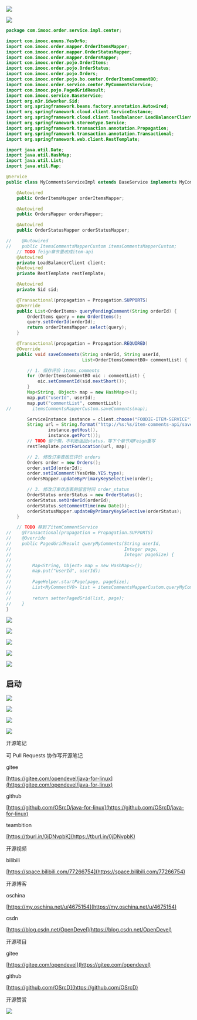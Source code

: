 ![]( "")

![](https://tcs.teambition.net/storage/312114970acc8bc2674ad6920e9377621c7d?Signature=eyJhbGciOiJIUzI1NiIsInR5cCI6IkpXVCJ9.eyJBcHBJRCI6IjU5Mzc3MGZmODM5NjMyMDAyZTAzNThmMSIsIl9hcHBJZCI6IjU5Mzc3MGZmODM5NjMyMDAyZTAzNThmMSIsIl9vcmdhbml6YXRpb25JZCI6IiIsImV4cCI6MTYxMjc5NjQzNywiaWF0IjoxNjEyMTkxNjM3LCJyZXNvdXJjZSI6Ii9zdG9yYWdlLzMxMjExNDk3MGFjYzhiYzI2NzRhZDY5MjBlOTM3NzYyMWM3ZCJ9.24a7gxGtDBqqlwixAz8Mcf25POx1dawWFZaEIMVMUX0&download=image.png "")

```java
package com.imooc.order.service.impl.center;

import com.imooc.enums.YesOrNo;
import com.imooc.order.mapper.OrderItemsMapper;
import com.imooc.order.mapper.OrderStatusMapper;
import com.imooc.order.mapper.OrdersMapper;
import com.imooc.order.pojo.OrderItems;
import com.imooc.order.pojo.OrderStatus;
import com.imooc.order.pojo.Orders;
import com.imooc.order.pojo.bo.center.OrderItemsCommentBO;
import com.imooc.order.service.center.MyCommentsService;
import com.imooc.pojo.PagedGridResult;
import com.imooc.service.BaseService;
import org.n3r.idworker.Sid;
import org.springframework.beans.factory.annotation.Autowired;
import org.springframework.cloud.client.ServiceInstance;
import org.springframework.cloud.client.loadbalancer.LoadBalancerClient;
import org.springframework.stereotype.Service;
import org.springframework.transaction.annotation.Propagation;
import org.springframework.transaction.annotation.Transactional;
import org.springframework.web.client.RestTemplate;

import java.util.Date;
import java.util.HashMap;
import java.util.List;
import java.util.Map;

@Service
public class MyCommentsServiceImpl extends BaseService implements MyCommentsService {

    @Autowired
    public OrderItemsMapper orderItemsMapper;

    @Autowired
    public OrdersMapper ordersMapper;

    @Autowired
    public OrderStatusMapper orderStatusMapper;

//    @Autowired
//    public ItemsCommentsMapperCustom itemsCommentsMapperCustom;
    // TODO feign章节里改成item-api
    @Autowired
    private LoadBalancerClient client;
    @Autowired
    private RestTemplate restTemplate;

    @Autowired
    private Sid sid;

    @Transactional(propagation = Propagation.SUPPORTS)
    @Override
    public List<OrderItems> queryPendingComment(String orderId) {
        OrderItems query = new OrderItems();
        query.setOrderId(orderId);
        return orderItemsMapper.select(query);
    }

    @Transactional(propagation = Propagation.REQUIRED)
    @Override
    public void saveComments(String orderId, String userId,
                             List<OrderItemsCommentBO> commentList) {

        // 1. 保存评价 items_comments
        for (OrderItemsCommentBO oic : commentList) {
            oic.setCommentId(sid.nextShort());
        }
        Map<String, Object> map = new HashMap<>();
        map.put("userId", userId);
        map.put("commentList", commentList);
//        itemsCommentsMapperCustom.saveComments(map);

        ServiceInstance instance = client.choose("FOODIE-ITEM-SERVICE");
        String url = String.format("http://%s:%s/item-comments-api/saveComments",
                instance.getHost(),
                instance.getPort());
        // TODO 偷个懒，不判断返回status，等下个章节用Feign重写
        restTemplate.postForLocation(url, map);

        // 2. 修改订单表改已评价 orders
        Orders order = new Orders();
        order.setId(orderId);
        order.setIsComment(YesOrNo.YES.type);
        ordersMapper.updateByPrimaryKeySelective(order);

        // 3. 修改订单状态表的留言时间 order_status
        OrderStatus orderStatus = new OrderStatus();
        orderStatus.setOrderId(orderId);
        orderStatus.setCommentTime(new Date());
        orderStatusMapper.updateByPrimaryKeySelective(orderStatus);
    }

    // TODO 移到了itemCommentService
//    @Transactional(propagation = Propagation.SUPPORTS)
//    @Override
//    public PagedGridResult queryMyComments(String userId,
//                                           Integer page,
//                                           Integer pageSize) {
//
//        Map<String, Object> map = new HashMap<>();
//        map.put("userId", userId);
//
//        PageHelper.startPage(page, pageSize);
//        List<MyCommentVO> list = itemsCommentsMapperCustom.queryMyComments(map);
//
//        return setterPagedGrid(list, page);
//    }
}

```

![](https://tcs.teambition.net/storage/3121551a11f958c91ab0b0fc218a6367da83?Signature=eyJhbGciOiJIUzI1NiIsInR5cCI6IkpXVCJ9.eyJBcHBJRCI6IjU5Mzc3MGZmODM5NjMyMDAyZTAzNThmMSIsIl9hcHBJZCI6IjU5Mzc3MGZmODM5NjMyMDAyZTAzNThmMSIsIl9vcmdhbml6YXRpb25JZCI6IiIsImV4cCI6MTYxMjc5NjQzNywiaWF0IjoxNjEyMTkxNjM3LCJyZXNvdXJjZSI6Ii9zdG9yYWdlLzMxMjE1NTFhMTFmOTU4YzkxYWIwYjBmYzIxOGE2MzY3ZGE4MyJ9.EZdaiB2kBpaqGLUpPCnmJ0ZWdOnUL8CUJdS7TJUpph4&download=image.png "")

![](https://tcs.teambition.net/storage/312154fde0942939da95a475d626cdf15443?Signature=eyJhbGciOiJIUzI1NiIsInR5cCI6IkpXVCJ9.eyJBcHBJRCI6IjU5Mzc3MGZmODM5NjMyMDAyZTAzNThmMSIsIl9hcHBJZCI6IjU5Mzc3MGZmODM5NjMyMDAyZTAzNThmMSIsIl9vcmdhbml6YXRpb25JZCI6IiIsImV4cCI6MTYxMjc5NjQzNywiaWF0IjoxNjEyMTkxNjM3LCJyZXNvdXJjZSI6Ii9zdG9yYWdlLzMxMjE1NGZkZTA5NDI5MzlkYTk1YTQ3NWQ2MjZjZGYxNTQ0MyJ9.kVusBdPYv_og47BEuHZouke41aMkaUVzfwbGO_j0X9A&download=image.png "")

![](https://tcs.teambition.net/storage/31211cf696ed541560a060ad950bb741fe2f?Signature=eyJhbGciOiJIUzI1NiIsInR5cCI6IkpXVCJ9.eyJBcHBJRCI6IjU5Mzc3MGZmODM5NjMyMDAyZTAzNThmMSIsIl9hcHBJZCI6IjU5Mzc3MGZmODM5NjMyMDAyZTAzNThmMSIsIl9vcmdhbml6YXRpb25JZCI6IiIsImV4cCI6MTYxMjc5NjQzNywiaWF0IjoxNjEyMTkxNjM3LCJyZXNvdXJjZSI6Ii9zdG9yYWdlLzMxMjExY2Y2OTZlZDU0MTU2MGEwNjBhZDk1MGJiNzQxZmUyZiJ9.p5VgBInRCkU4RwrgHkN3kK1BX-jU4PkWXRCxxkWibVo&download=image.png "")

![](https://tcs.teambition.net/storage/3121a6129b239ee9be0c0f23540239b9209e?Signature=eyJhbGciOiJIUzI1NiIsInR5cCI6IkpXVCJ9.eyJBcHBJRCI6IjU5Mzc3MGZmODM5NjMyMDAyZTAzNThmMSIsIl9hcHBJZCI6IjU5Mzc3MGZmODM5NjMyMDAyZTAzNThmMSIsIl9vcmdhbml6YXRpb25JZCI6IiIsImV4cCI6MTYxMjc5NjQzNywiaWF0IjoxNjEyMTkxNjM3LCJyZXNvdXJjZSI6Ii9zdG9yYWdlLzMxMjFhNjEyOWIyMzllZTliZTBjMGYyMzU0MDIzOWI5MjA5ZSJ9.GkrNoCFd87MtA-_c67ssesazVQzmpBLuIn79Y6UMf94&download=image.png "")

![](https://tcs.teambition.net/storage/312179e61b4eaa951dc1886a86e6c0521f79?Signature=eyJhbGciOiJIUzI1NiIsInR5cCI6IkpXVCJ9.eyJBcHBJRCI6IjU5Mzc3MGZmODM5NjMyMDAyZTAzNThmMSIsIl9hcHBJZCI6IjU5Mzc3MGZmODM5NjMyMDAyZTAzNThmMSIsIl9vcmdhbml6YXRpb25JZCI6IiIsImV4cCI6MTYxMjc5NjQzNywiaWF0IjoxNjEyMTkxNjM3LCJyZXNvdXJjZSI6Ii9zdG9yYWdlLzMxMjE3OWU2MWI0ZWFhOTUxZGMxODg2YTg2ZTZjMDUyMWY3OSJ9.kprNodnkgMrMRrOcnZbP8QMIyh2xdNLvgKmBUbbOORg&download=image.png "")

## 启动

![](https://tcs.teambition.net/storage/312169bb0d0ad773235cb68444517f65de97?Signature=eyJhbGciOiJIUzI1NiIsInR5cCI6IkpXVCJ9.eyJBcHBJRCI6IjU5Mzc3MGZmODM5NjMyMDAyZTAzNThmMSIsIl9hcHBJZCI6IjU5Mzc3MGZmODM5NjMyMDAyZTAzNThmMSIsIl9vcmdhbml6YXRpb25JZCI6IiIsImV4cCI6MTYxMjc5NjQzNywiaWF0IjoxNjEyMTkxNjM3LCJyZXNvdXJjZSI6Ii9zdG9yYWdlLzMxMjE2OWJiMGQwYWQ3NzMyMzVjYjY4NDQ0NTE3ZjY1ZGU5NyJ9.pV27-zGAgZKMjdxzogD7MwUpB_hWpTSynh9AW5vUJc4&download=image.png "")

![](https://tcs.teambition.net/storage/312159b1abd8ea470f32ff4d8bc2dfc3f1bd?Signature=eyJhbGciOiJIUzI1NiIsInR5cCI6IkpXVCJ9.eyJBcHBJRCI6IjU5Mzc3MGZmODM5NjMyMDAyZTAzNThmMSIsIl9hcHBJZCI6IjU5Mzc3MGZmODM5NjMyMDAyZTAzNThmMSIsIl9vcmdhbml6YXRpb25JZCI6IiIsImV4cCI6MTYxMjc5NjQzNywiaWF0IjoxNjEyMTkxNjM3LCJyZXNvdXJjZSI6Ii9zdG9yYWdlLzMxMjE1OWIxYWJkOGVhNDcwZjMyZmY0ZDhiYzJkZmMzZjFiZCJ9.G0sko_6ACU_EXleDXXfqUxfqyR0ScKyj-c2bdn-Z6r0&download=image.png "")

![](https://tcs.teambition.net/storage/3121c2e11c5516fe4f7bb6d184f893159829?Signature=eyJhbGciOiJIUzI1NiIsInR5cCI6IkpXVCJ9.eyJBcHBJRCI6IjU5Mzc3MGZmODM5NjMyMDAyZTAzNThmMSIsIl9hcHBJZCI6IjU5Mzc3MGZmODM5NjMyMDAyZTAzNThmMSIsIl9vcmdhbml6YXRpb25JZCI6IiIsImV4cCI6MTYxMjc5NjQzNywiaWF0IjoxNjEyMTkxNjM3LCJyZXNvdXJjZSI6Ii9zdG9yYWdlLzMxMjFjMmUxMWM1NTE2ZmU0ZjdiYjZkMTg0Zjg5MzE1OTgyOSJ9.EKgAnOLKwaN-qoqlI9h7pm9EHehU27VQJdznoZFKQns&download=image.png "")

![](https://tcs.teambition.net/storage/312193a3a3fa604c05c5e4a35ec0a5b9f1df?Signature=eyJhbGciOiJIUzI1NiIsInR5cCI6IkpXVCJ9.eyJBcHBJRCI6IjU5Mzc3MGZmODM5NjMyMDAyZTAzNThmMSIsIl9hcHBJZCI6IjU5Mzc3MGZmODM5NjMyMDAyZTAzNThmMSIsIl9vcmdhbml6YXRpb25JZCI6IiIsImV4cCI6MTYxMjc5NjQzNywiaWF0IjoxNjEyMTkxNjM3LCJyZXNvdXJjZSI6Ii9zdG9yYWdlLzMxMjE5M2EzYTNmYTYwNGMwNWM1ZTRhMzVlYzBhNWI5ZjFkZiJ9.Sd8dFEEgueC6uA2FdKidQgySMyBaFVwhREF5_5NDT10&download=image.png "")









开源笔记

可 Pull Requests 协作写开源笔记

gitee

[https://gitee.com/opendevel/java-for-linux](https://gitee.com/opendevel/java-for-linux)

github

[https://github.com/OSrcD/java-for-linux](https://github.com/OSrcD/java-for-linux)

teambition

[https://tburl.in/0jDNvpbK](https://tburl.in/0jDNvpbK)

开源视频

bilibili

[https://space.bilibili.com/77266754](https://space.bilibili.com/77266754)

开源博客

oschina

[https://my.oschina.net/u/4675154](https://my.oschina.net/u/4675154)

csdn

[https://blog.csdn.net/OpenDevel](https://blog.csdn.net/OpenDevel)

开源项目

gitee

[https://gitee.com/opendevel](https://gitee.com/opendevel)

github

[https://github.com/OSrcD](https://github.com/OSrcD)

开源赞赏

![](https://tcs.teambition.net/storage/3121aed56e96d914e1046f3b498b493ce232?Signature=eyJhbGciOiJIUzI1NiIsInR5cCI6IkpXVCJ9.eyJBcHBJRCI6IjU5Mzc3MGZmODM5NjMyMDAyZTAzNThmMSIsIl9hcHBJZCI6IjU5Mzc3MGZmODM5NjMyMDAyZTAzNThmMSIsIl9vcmdhbml6YXRpb25JZCI6IiIsImV4cCI6MTYxMjc5NjQzNywiaWF0IjoxNjEyMTkxNjM3LCJyZXNvdXJjZSI6Ii9zdG9yYWdlLzMxMjFhZWQ1NmU5NmQ5MTRlMTA0NmYzYjQ5OGI0OTNjZTIzMiJ9.1M3t0w3WyBCGrEv9jgC_KKDxG-6kThlQERfuOkkytzs&download=image.png "")


